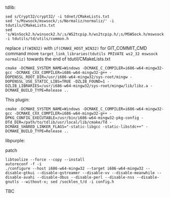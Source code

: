 tdlib:
```
sed s/Crypt32/crypt32/ -i tdnet/CMakeLists.txt
sed 's/Mswsock/mswsock/;s/Normaliz/normaliz/' -i tdutils/CMakeLists.txt
sed 's/WinSock2.h/winsock2.h/;s/WS2tcpip.h/ws2tcpip.h/;s/MSWSock.h/mswsock.h/;s/Windows.h/windows.h/' -i tdutils/td/utils/common.h
```
replace `if(WIN32)` with `if(CMAKE_HOST_WIN32)` for GIT_COMMIT_CMD command
move `target_link_libraries(tdutils PRIVATE ws2_32 mswsock normaliz)` towards the end of tdutil/CMakeLists.txt
```
cmake -DCMAKE_SYSTEM_NAME=Windows -DCMAKE_C_COMPILER=i686-w64-mingw32-gcc -DCMAKE_CXX_COMPILER=i686-w64-mingw32-g++ -DOPENSSL_ROOT_DIR=/usr/i686-w64-mingw32/sys-root/mingw -DOPENSSL_USE_STATIC_LIBS=TRUE -DZLIB_FOUND=1 -DZLIB_LIBRARIES=/usr/i686-w64-mingw32/sys-root/mingw/lib/libz.a -DCMAKE_BUILD_TYPE=Release ..
```

This plugin:
```
cmake -DCMAKE_SYSTEM_NAME=Windows -DCMAKE_C_COMPILER=i686-w64-mingw32-gcc -DCMAKE_CXX_COMPILER=i686-w64-mingw32-g++ -DPKG_CONFIG_EXECUTABLE=/usr/bin/i686-w64-mingw32-pkg-config -DTd_DIR=/path/to/tdlib/usr/local/lib/cmake/Td -DCMAKE_SHARED_LINKER_FLAGS="-static-libgcc -static-libstdc++" -DCMAKE_BUILD_TYPE=Release ..
```

libpurple:

patch
```
libtoolize --force --copy --install
autoreconf -f -i
./configure --host i686-w64-mingw32 --target i686-w64-mingw32 --disable-gtkui --disable-gstreamer --disable-vv --disable-meanwhile --disable-avahi --disable-dbus --disable-perl --disable-nss --disable-gnutls --without-x; sed /socklen_t/d -i config.h
```

TBC
